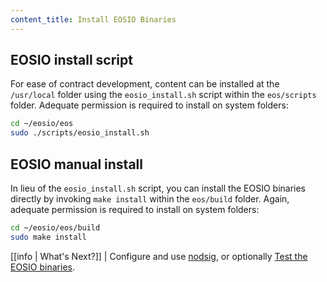 ```yaml
---
content_title: Install EOSIO Binaries
---
```


## EOSIO install script

For ease of contract development, content can be installed at the `/usr/local` folder using the `eosio_install.sh` script within the `eos/scripts` folder. Adequate permission is required to install on system folders:

```sh
cd ~/eosio/eos
sudo ./scripts/eosio_install.sh
```

## EOSIO manual install

In lieu of the `eosio_install.sh` script, you can install the EOSIO binaries directly by invoking `make install` within the `eos/build` folder. Again, adequate permission is required to install on system folders:

```sh
cd ~/eosio/eos/build
sudo make install
```

[[info | What's Next?]]
| Configure and use [nodsig](../../../01_nodsig/index.md), or optionally [Test the EOSIO binaries](04_test-eosio-binaries.md).
